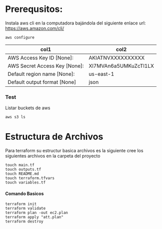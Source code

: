 # Prerequsitos:

Instala aws cli en la computadora bajándola del siguiente enlace
url: https://aws.amazon.com/cli/

```
aws configure
```

| col1                          | col2              |
| ------------------------------- | ------------------- | 
| AWS Access Key ID [None]:     | AKIATNVXXXXXXXXXX | 
| AWS Secret Access Key [None]: | Xl7MVAn6a5UMKuZcTl1LX  |
| Default region name [None]: | us-east-1  |
| Default output format [None]  | json |

### Test

Listar buckets de aws

```
aws s3 ls
```

# Estructura de Archivos

Para terraform su estructur basica archivos es la siguiente
cree los siguientes archivos en la carpeta del proyecto

```
touch main.tf
touch outputs.tf
touch README.md
touch terraform.tfvars
touch variables.tf
```

#### Comando Basicos

```
terraform init
terraform validate
terraform plan -out ec2.plan
terraform apply "att.plan"
terraform destroy
```

